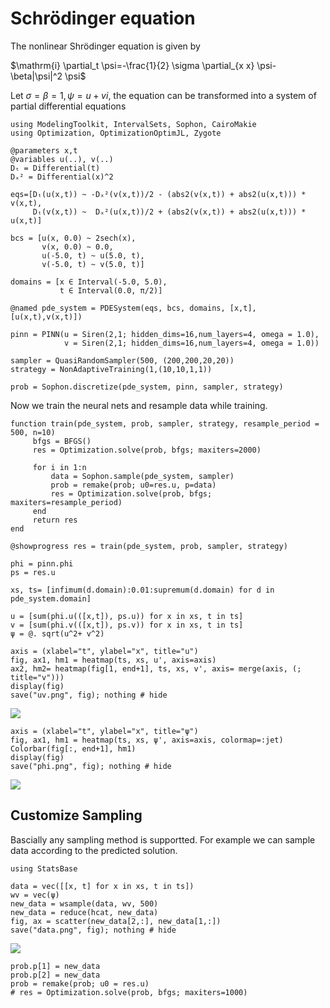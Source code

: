 # Schrödinger equation

The nonlinear Shrödinger equation is given by

$\mathrm{i} \partial_t \psi=-\frac{1}{2} \sigma \partial_{x x} \psi-\beta|\psi|^2 \psi$

Let $\sigma=\beta=1, \psi=u+v i$, the equation can be transformed into a system of partial differential equations
```@example Schrödinger
using ModelingToolkit, IntervalSets, Sophon, CairoMakie
using Optimization, OptimizationOptimJL, Zygote

@parameters x,t
@variables u(..), v(..)
Dₜ = Differential(t)
Dₓ² = Differential(x)^2

eqs=[Dₜ(u(x,t)) ~ -Dₓ²(v(x,t))/2 - (abs2(v(x,t)) + abs2(u(x,t))) * v(x,t),
     Dₜ(v(x,t)) ~  Dₓ²(u(x,t))/2 + (abs2(v(x,t)) + abs2(u(x,t))) * u(x,t)]

bcs = [u(x, 0.0) ~ 2sech(x),
       v(x, 0.0) ~ 0.0,
       u(-5.0, t) ~ u(5.0, t),
       v(-5.0, t) ~ v(5.0, t)]

domains = [x ∈ Interval(-5.0, 5.0),
           t ∈ Interval(0.0, π/2)]

@named pde_system = PDESystem(eqs, bcs, domains, [x,t], [u(x,t),v(x,t)])
```

```@example Schrödinger
pinn = PINN(u = Siren(2,1; hidden_dims=16,num_layers=4, omega = 1.0),
            v = Siren(2,1; hidden_dims=16,num_layers=4, omega = 1.0))
            
sampler = QuasiRandomSampler(500, (200,200,20,20))
strategy = NonAdaptiveTraining(1,(10,10,1,1))

prob = Sophon.discretize(pde_system, pinn, sampler, strategy)
```
Now we train the neural nets and resample data while training.

```@example Schrödinger
function train(pde_system, prob, sampler, strategy, resample_period = 500, n=10)
     bfgs = BFGS()
     res = Optimization.solve(prob, bfgs; maxiters=2000)
     
     for i in 1:n
         data = Sophon.sample(pde_system, sampler)
         prob = remake(prob; u0=res.u, p=data)
         res = Optimization.solve(prob, bfgs; maxiters=resample_period)
     end
     return res
end

@showprogress res = train(pde_system, prob, sampler, strategy)
```

```@example Schrödinger
phi = pinn.phi
ps = res.u

xs, ts= [infimum(d.domain):0.01:supremum(d.domain) for d in pde_system.domain]

u = [sum(phi.u(([x,t]), ps.u)) for x in xs, t in ts]
v = [sum(phi.v(([x,t]), ps.v)) for x in xs, t in ts]
ψ = @. sqrt(u^2+ v^2)

axis = (xlabel="t", ylabel="x", title="u")
fig, ax1, hm1 = heatmap(ts, xs, u', axis=axis)
ax2, hm2= heatmap(fig[1, end+1], ts, xs, v', axis= merge(axis, (; title="v")))
display(fig)
save("uv.png", fig); nothing # hide
```
![](uv.png)

```@example Schrödinger
axis = (xlabel="t", ylabel="x", title="ψ")
fig, ax1, hm1 = heatmap(ts, xs, ψ', axis=axis, colormap=:jet)
Colorbar(fig[:, end+1], hm1)
display(fig)
save("phi.png", fig); nothing # hide
```
![](phi.png)

## Customize Sampling 

Bascially any sampling method is supportted. For example we can sample data according to
the predicted solution.

```@example Schrödinger
using StatsBase

data = vec([[x, t] for x in xs, t in ts])
wv = vec(ψ)
new_data = wsample(data, wv, 500)
new_data = reduce(hcat, new_data)
fig, ax = scatter(new_data[2,:], new_data[1,:])
save("data.png", fig); nothing # hide
```
![](data.png)

```@example Schrödinger
prob.p[1] = new_data
prob.p[2] = new_data
prob = remake(prob; u0 = res.u)
# res = Optimization.solve(prob, bfgs; maxiters=1000)
```
